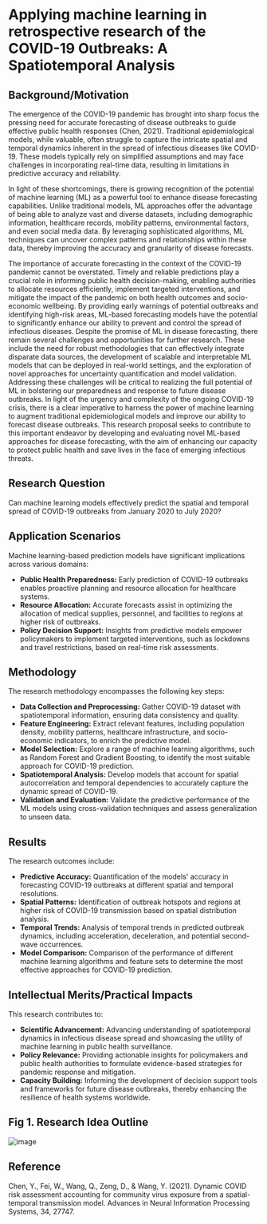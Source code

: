 # Applying machine learning in retrospective research of the COVID-19 Outbreaks: A Spatiotemporal Analysis

## Background/Motivation
The emergence of the COVID-19 pandemic has brought into sharp focus the pressing need for accurate forecasting of disease outbreaks to guide effective public health responses (Chen, 2021). Traditional epidemiological models, while valuable, often struggle to capture the intricate spatial and temporal dynamics inherent in the spread of infectious diseases like COVID-19. These models typically rely on simplified assumptions and may face challenges in incorporating real-time data, resulting in limitations in predictive accuracy and reliability.

In light of these shortcomings, there is growing recognition of the potential of machine learning (ML) as a powerful tool to enhance disease forecasting capabilities. Unlike traditional models, ML approaches offer the advantage of being able to analyze vast and diverse datasets, including demographic information, healthcare records, mobility patterns, environmental factors, and even social media data. By leveraging sophisticated algorithms, ML techniques can uncover complex patterns and relationships within these data, thereby improving the accuracy and granularity of disease forecasts.

The importance of accurate forecasting in the context of the COVID-19 pandemic cannot be overstated. Timely and reliable predictions play a crucial role in informing public health decision-making, enabling authorities to allocate resources efficiently, implement targeted interventions, and mitigate the impact of the pandemic on both health outcomes and socio-economic wellbeing. By providing early warnings of potential outbreaks and identifying high-risk areas, ML-based forecasting models have the potential to significantly enhance our ability to prevent and control the spread of infectious diseases.
Despite the promise of ML in disease forecasting, there remain several challenges and opportunities for further research. These include the need for robust methodologies that can effectively integrate disparate data sources, the development of scalable and interpretable ML models that can be deployed in real-world settings, and the exploration of novel approaches for uncertainty quantification and model validation. Addressing these challenges will be critical to realizing the full potential of ML in bolstering our preparedness and response to future disease outbreaks.
In light of the urgency and complexity of the ongoing COVID-19 crisis, there is a clear imperative to harness the power of machine learning to augment traditional epidemiological models and improve our ability to forecast disease outbreaks. This research proposal seeks to contribute to this important endeavor by developing and evaluating novel ML-based approaches for disease forecasting, with the aim of enhancing our capacity to protect public health and save lives in the face of emerging infectious threats.


## Research Question
Can machine learning models effectively predict the spatial and temporal spread of COVID-19 outbreaks from January 2020 to July 2020?

## Application Scenarios
Machine learning-based prediction models have significant implications across various domains:
- **Public Health Preparedness:** Early prediction of COVID-19 outbreaks enables proactive planning and resource allocation for healthcare systems.
- **Resource Allocation:** Accurate forecasts assist in optimizing the allocation of medical supplies, personnel, and facilities to regions at higher risk of outbreaks.
- **Policy Decision Support:** Insights from predictive models empower policymakers to implement targeted interventions, such as lockdowns and travel restrictions, based on real-time risk assessments.

## Methodology
The research methodology encompasses the following key steps:
- **Data Collection and Preprocessing:** Gather COVID-19 dataset with spatiotemporal information, ensuring data consistency and quality.
- **Feature Engineering:** Extract relevant features, including population density, mobility patterns, healthcare infrastructure, and socio-economic indicators, to enrich the predictive model.
- **Model Selection:** Explore a range of machine learning algorithms, such as Random Forest and Gradient Boosting, to identify the most suitable approach for COVID-19 prediction.
- **Spatiotemporal Analysis:** Develop models that account for spatial autocorrelation and temporal dependencies to accurately capture the dynamic spread of COVID-19.
- **Validation and Evaluation:** Validate the predictive performance of the ML models using cross-validation techniques and assess generalization to unseen data.

## Results
The research outcomes include:
- **Predictive Accuracy:** Quantification of the models' accuracy in forecasting COVID-19 outbreaks at different spatial and temporal resolutions.
- **Spatial Patterns:** Identification of outbreak hotspots and regions at higher risk of COVID-19 transmission based on spatial distribution analysis.
- **Temporal Trends:** Analysis of temporal trends in predicted outbreak dynamics, including acceleration, deceleration, and potential second-wave occurrences.
- **Model Comparison:** Comparison of the performance of different machine learning algorithms and feature sets to determine the most effective approaches for COVID-19 prediction.

## Intellectual Merits/Practical Impacts
This research contributes to:
- **Scientific Advancement:** Advancing understanding of spatiotemporal dynamics in infectious disease spread and showcasing the utility of machine learning in public health surveillance.
- **Policy Relevance:** Providing actionable insights for policymakers and public health authorities to formulate evidence-based strategies for pandemic response and mitigation.
- **Capacity Building:** Informing the development of decision support tools and frameworks for future disease outbreaks, thereby enhancing the resilience of health systems worldwide.

## Fig 1. Research Idea Outline
![image](https://github.com/Rising-Stars-by-Sunshine/STATS201_Jiahe_ok/assets/154964920/b859162f-7432-436e-9668-4a1465d594ed)

## Reference
Chen, Y., Fei, W., Wang, Q., Zeng, D., & Wang, Y. (2021). Dynamic COVID risk assessment accounting for community virus exposure from a spatial-temporal transmission model. Advances in Neural Information Processing Systems, 34, 27747.  
